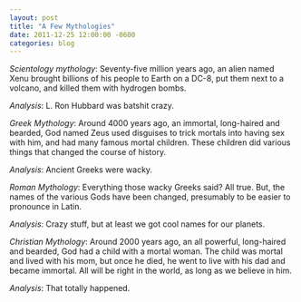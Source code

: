 ```yaml
---
layout: post
title: "A Few Mythologies"
date: 2011-12-25 12:00:00 -0600
categories: blog
---
```

*Scientology mythology*: Seventy-five million years ago, an alien named Xenu brought billions of his people to Earth on a DC-8, put them next to a volcano, and killed them with hydrogen bombs.

*Analysis*: L. Ron Hubbard was batshit crazy.


*Greek Mythology*: Around 4000 years ago, an immortal, long-haired and bearded, God named Zeus used disguises to trick mortals into having sex with him, and had many famous mortal children. These children did various things that changed the course of history.

*Analysis*: Ancient Greeks were wacky.


*Roman Mythology*: Everything those wacky Greeks said? All true. But, the names of the various Gods have been changed, presumably to be easier to pronounce in Latin.

*Analysis*: Crazy stuff, but at least we got cool names for our planets.


*Christian Mythology*:  Around 2000 years ago, an all powerful, long-haired and bearded, God had a child with a mortal woman. The child was mortal and lived with his mom, but once he died, he went to live with his dad and became immortal. All will be right in the world, as long as we believe in him.

*Analysis*: That totally happened.
